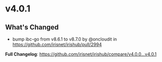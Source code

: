 # v4.0.1

## What's Changed
* bump ibc-go from v8.6.1 to v8.7.0 by @oncloudit in https://github.com/irisnet/irishub/pull/2994

**Full Changelog**: https://github.com/irisnet/irishub/compare/v4.0.0...v4.0.1
